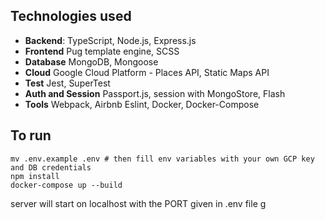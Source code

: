 ## Technologies used
* **Backend**: TypeScript, Node.js, Express.js
* **Frontend** Pug template engine, SCSS
* **Database** MongoDB, Mongoose
* **Cloud** Google Cloud Platform - Places API, Static Maps API
* **Test** Jest, SuperTest
* **Auth and Session** Passport.js, session with MongoStore, Flash
* **Tools** Webpack, Airbnb Eslint, Docker, Docker-Compose

## To run

```shell
mv .env.example .env # then fill env variables with your own GCP key and DB credentials
npm install
docker-compose up --build
```
server will start on localhost with the PORT given in .env file
g
